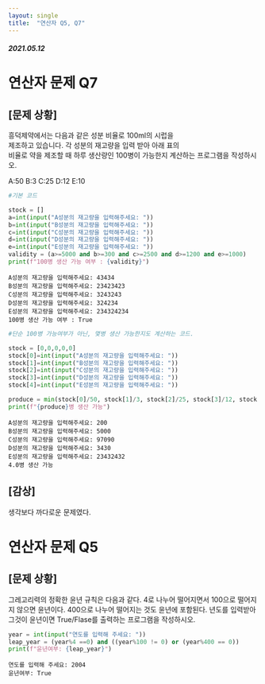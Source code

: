 ```yaml
---
layout: single
title:  "연산자 Q5, Q7"
---
```


##### 2021.05.12


# 연산자 문제 Q7
## [문제 상황]
흥덕제약에서는 다음과 같은 성분 비율로 100ml의 시럽을  
제조하고 있습니다. 각 성분의 재고량을 입력 받아 아래 표의  
비율로 약을 제조할 때 하루 생산량인 100병이 가능한지 계산하는 프로그램을 작성하시오. 

A:50 
B:3 
C:25 
D:12 
E:10



```python
#기본 코드

stock = []
a=int(input("A성분의 재고량을 입력해주세요: "))
b=int(input("B성분의 재고량을 입력해주세요: "))
c=int(input("C성분의 재고량을 입력해주세요: "))
d=int(input("D성분의 재고량을 입력해주세요: "))
e=int(input("E성분의 재고량을 입력해주세요: "))
validity = (a>=5000 and b>=300 and c>=2500 and d>=1200 and e>=1000)
print(f"100병 생산 가능 여부 : {validity}")
```

    A성분의 재고량을 입력해주세요: 43434
    B성분의 재고량을 입력해주세요: 23423423
    C성분의 재고량을 입력해주세요: 3243243
    D성분의 재고량을 입력해주세요: 324234
    E성분의 재고량을 입력해주세요: 234324234
    100병 생산 가능 여부 : True



```python
#단순 100병 가능여부가 아닌, 몇병 생산 가능한지도 계산하는 코드.

stock = [0,0,0,0,0]
stock[0]=int(input("A성분의 재고량을 입력해주세요: "))
stock[1]=int(input("B성분의 재고량을 입력해주세요: "))
stock[2]=int(input("C성분의 재고량을 입력해주세요: "))
stock[3]=int(input("D성분의 재고량을 입력해주세요: "))
stock[4]=int(input("E성분의 재고량을 입력해주세요: "))

produce = min(stock[0]/50, stock[1]/3, stock[2]/25, stock[3]/12, stock[4]/10)
print(f"{produce}병 생산 가능")

```

    A성분의 재고량을 입력해주세요: 200
    B성분의 재고량을 입력해주세요: 5000
    C성분의 재고량을 입력해주세요: 97090
    D성분의 재고량을 입력해주세요: 3430
    E성분의 재고량을 입력해주세요: 23432432
    4.0병 생산 가능



## [감상]
생각보다 까다로운 문제였다.


# 연산자 문제 Q5
## [문제 상황]
그레고리력의 정확한 윤년 규칙은 다음과 같다. 
4로 나누어 떨어지면서 100으로 떨어지지 않으면 윤년이다. 400으로 나누어 떨어지는 것도 윤년에 포함된다. 
년도를 입력받아 그것이 윤년이면 True/Flase를 출력하는 프로그램을 작성하시오. 




```python
year = int(input("연도를 입력해 주세요: "))
leap_year = (year%4 ==0) and ((year%100 != 0) or (year%400 == 0))
print(f"윤년여부: {leap_year}")
```

    연도를 입력해 주세요: 2004
    윤년여부: True

